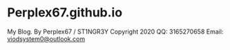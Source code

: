 # Perplex67.github.io
My Blog.
By Perplex67 / ST1NGR3Y
Copyright 2020
QQ: 3165270658
Email: viodsystem0@outlook.com

